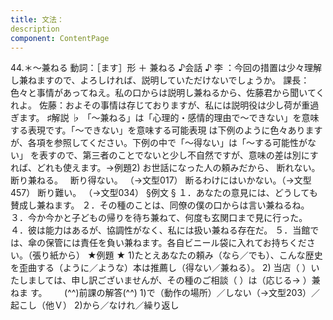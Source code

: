 ```yaml
---
title: 文法：
description
component: ContentPage
---
```



44.＊～兼ねる
動詞：［ます］形 ＋ 兼ねる
♪会話 ♪
李 ：今回の措置は少々理解し兼ねますので、よろしければ、説明していただけないでしょうか。 課長：色々と事情があってねえ。私の口からは説明し兼ねるから、佐藤君から聞いてくれよ。 佐藤：およその事情は存じておりますが、私には説明役は少し荷が重過ぎます。
♯解説 ♭
「～兼ねる」は「心理的・感情的理由で～できない」を意味する表現です。「～できない」を意味する可能表現 は下例のように色々ありますが、各項を参照してください。下例の中で「～得ない」は「～する可能性がない」
を表すので、第三者のことでないと少し不自然ですが、意味の差は別にすれば、どれも使えます。→例題2)
お世話になった人の頼みだから、
断れない。  
断り兼ねる。  
断り得ない。 （→文型017）
断るわけにはいかない。（→文型457）
断り難い。 （→文型034）
§例文 §
１．あなたの意見には、どうしても賛成し兼ねます。
２．その種のことは、同僚の僕の口からは言い兼ねるね。
３．今か今かと子どもの帰りを待ち兼ねて、何度も玄関口まで見に行った。
４．彼は能力はあるが、協調性がなく、私には扱い兼ねる存在だ。
５．当館では、傘の保管には責任を負い兼ねます。各自ビニール袋に入れてお持ちください。（張り紙から）
★例題 ★
1)たとえあなたの頼み（なら／でも）、こんな歴史を歪曲する（ように／ような）本は推薦し（得ない／兼ねる）。
2) 当店（ ）いたしましては、申し訳ございませんが、その種のご相談（ ）は（応じる→ ）兼ねま
す。      
(^^)前課の解答(^^)
1)で（動作の場所）／しない（→文型203）／起こし（他Ｖ）
2)から／なけれ／繰り返し
